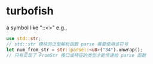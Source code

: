 # turbofish
a symbol like "::<>"
e.g.,
```rust
use std::str;
// std::str 模块的泛型解析函数 parse 需要使用该符号
let num_from_str = str::parse::<u8>("34").unwrap();
// 只有实现了 FromStr 接口或特征的类型才能传递给 parse 函数
```
